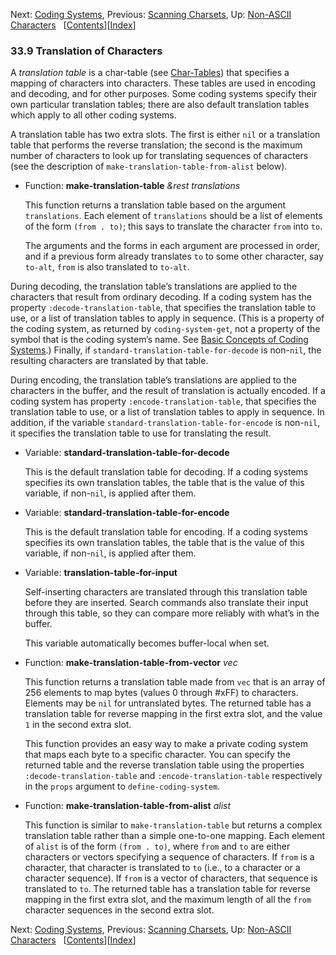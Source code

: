 <!-- This is the GNU Emacs Lisp Reference Manual
corresponding to Emacs version 27.2.

Copyright (C) 1990-1996, 1998-2021 Free Software Foundation,
Inc.

Permission is granted to copy, distribute and/or modify this document
under the terms of the GNU Free Documentation License, Version 1.3 or
any later version published by the Free Software Foundation; with the
Invariant Sections being "GNU General Public License," with the
Front-Cover Texts being "A GNU Manual," and with the Back-Cover
Texts as in (a) below.  A copy of the license is included in the
section entitled "GNU Free Documentation License."

(a) The FSF's Back-Cover Text is: "You have the freedom to copy and
modify this GNU manual.  Buying copies from the FSF supports it in
developing GNU and promoting software freedom." -->

<!-- Created by GNU Texinfo 6.7, http://www.gnu.org/software/texinfo/ -->

Next: [Coding Systems](Coding-Systems.html), Previous: [Scanning Charsets](Scanning-Charsets.html), Up: [Non-ASCII Characters](Non_002dASCII-Characters.html)   \[[Contents](index.html#SEC_Contents "Table of contents")]\[[Index](Index.html "Index")]

### 33.9 Translation of Characters

A *translation table* is a char-table (see [Char-Tables](Char_002dTables.html)) that specifies a mapping of characters into characters. These tables are used in encoding and decoding, and for other purposes. Some coding systems specify their own particular translation tables; there are also default translation tables which apply to all other coding systems.

A translation table has two extra slots. The first is either `nil` or a translation table that performs the reverse translation; the second is the maximum number of characters to look up for translating sequences of characters (see the description of `make-translation-table-from-alist` below).

*   Function: **make-translation-table** *\&rest translations*

    This function returns a translation table based on the argument `translations`. Each element of `translations` should be a list of elements of the form `(from . to)`; this says to translate the character `from` into `to`.

    The arguments and the forms in each argument are processed in order, and if a previous form already translates `to` to some other character, say `to-alt`, `from` is also translated to `to-alt`.

During decoding, the translation table’s translations are applied to the characters that result from ordinary decoding. If a coding system has the property `:decode-translation-table`, that specifies the translation table to use, or a list of translation tables to apply in sequence. (This is a property of the coding system, as returned by `coding-system-get`, not a property of the symbol that is the coding system’s name. See [Basic Concepts of Coding Systems](Coding-System-Basics.html).) Finally, if `standard-translation-table-for-decode` is non-`nil`, the resulting characters are translated by that table.

During encoding, the translation table’s translations are applied to the characters in the buffer, and the result of translation is actually encoded. If a coding system has property `:encode-translation-table`, that specifies the translation table to use, or a list of translation tables to apply in sequence. In addition, if the variable `standard-translation-table-for-encode` is non-`nil`, it specifies the translation table to use for translating the result.

*   Variable: **standard-translation-table-for-decode**

    This is the default translation table for decoding. If a coding systems specifies its own translation tables, the table that is the value of this variable, if non-`nil`, is applied after them.

<!---->

*   Variable: **standard-translation-table-for-encode**

    This is the default translation table for encoding. If a coding systems specifies its own translation tables, the table that is the value of this variable, if non-`nil`, is applied after them.

<!---->

*   Variable: **translation-table-for-input**

    Self-inserting characters are translated through this translation table before they are inserted. Search commands also translate their input through this table, so they can compare more reliably with what’s in the buffer.

    This variable automatically becomes buffer-local when set.

<!---->

*   Function: **make-translation-table-from-vector** *vec*

    This function returns a translation table made from `vec` that is an array of 256 elements to map bytes (values 0 through #xFF) to characters. Elements may be `nil` for untranslated bytes. The returned table has a translation table for reverse mapping in the first extra slot, and the value `1` in the second extra slot.

    This function provides an easy way to make a private coding system that maps each byte to a specific character. You can specify the returned table and the reverse translation table using the properties `:decode-translation-table` and `:encode-translation-table` respectively in the `props` argument to `define-coding-system`.

<!---->

*   Function: **make-translation-table-from-alist** *alist*

    This function is similar to `make-translation-table` but returns a complex translation table rather than a simple one-to-one mapping. Each element of `alist` is of the form `(from . to)`, where `from` and `to` are either characters or vectors specifying a sequence of characters. If `from` is a character, that character is translated to `to` (i.e., to a character or a character sequence). If `from` is a vector of characters, that sequence is translated to `to`. The returned table has a translation table for reverse mapping in the first extra slot, and the maximum length of all the `from` character sequences in the second extra slot.

Next: [Coding Systems](Coding-Systems.html), Previous: [Scanning Charsets](Scanning-Charsets.html), Up: [Non-ASCII Characters](Non_002dASCII-Characters.html)   \[[Contents](index.html#SEC_Contents "Table of contents")]\[[Index](Index.html "Index")]
